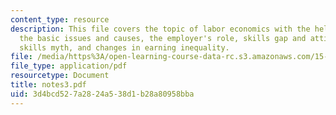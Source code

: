 ```yaml
---
content_type: resource
description: This file covers the topic of labor economics with the help of explaining
  the basic issues and causes, the employer's role, skills gap and attitudes, the
  skills myth, and changes in earning inequality.
file: /media/https%3A/open-learning-course-data-rc.s3.amazonaws.com/15-677j-urban-labor-markets-and-employment-policy-spring-2005/3d4bcd527a2824a538d1b28a80958bba_notes3.pdf
file_type: application/pdf
resourcetype: Document
title: notes3.pdf
uid: 3d4bcd52-7a28-24a5-38d1-b28a80958bba
---
```

